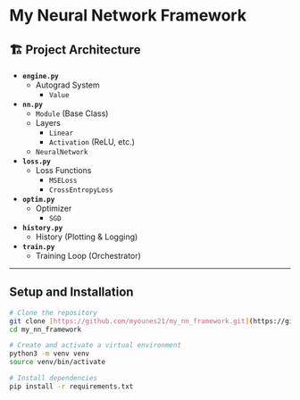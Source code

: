# My Neural Network Framework
## 🏗️ Project Architecture

- **`engine.py`**
  - Autograd System
    - `Value`
- **`nn.py`**
  - `Module` (Base Class)
  - Layers
    - `Linear`
    - `Activation` (ReLU, etc.)
  - `NeuralNetwork`
- **`loss.py`**
  - Loss Functions
    - `MSELoss`
    - `CrossEntropyLoss`
- **`optim.py`**
  - Optimizer
    - `SGD`
- **`history.py`**
  - History (Plotting & Logging)
- **`train.py`**
  - Training Loop (Orchestrator)

---

## Setup and Installation

```bash
# Clone the repository
git clone [https://github.com/myounes21/my_nn_framework.git](https://github.com/myounes21/my_nn_framework.git)
cd my_nn_framework

# Create and activate a virtual environment
python3 -m venv venv
source venv/bin/activate

# Install dependencies
pip install -r requirements.txt
